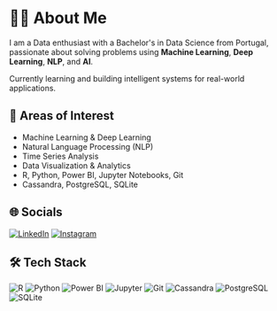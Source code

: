 # 👨‍💻 About Me

I am a Data enthusiast with a Bachelor's in Data Science from Portugal, passionate about solving problems using **Machine Learning**, **Deep Learning**, **NLP**, and **AI**.

Currently learning and building intelligent systems for real-world applications.

## 🧠 Areas of Interest
- Machine Learning & Deep Learning
- Natural Language Processing (NLP)
- Time Series Analysis
- Data Visualization & Analytics
- R, Python, Power BI, Jupyter Notebooks, Git
- Cassandra, PostgreSQL, SQLite

## 🌐 Socials
[![LinkedIn](https://img.shields.io/badge/LinkedIn-0A66C2?style=flat&logo=linkedin&logoColor=white)](https://www.linkedin.com/in/diogo-rodrigues-6ba233252)
[![Instagram](https://img.shields.io/badge/Instagram-E4405F?style=flat&logo=instagram&logoColor=white)](https://www.instagram.com/diogorodrigues34/)

## 🛠️ Tech Stack
![R](https://img.shields.io/badge/R-276DC3?style=for-the-badge&logo=r&logoColor=white)
![Python](https://img.shields.io/badge/Python-3776AB?style=for-the-badge&logo=python&logoColor=white)
![Power BI](https://img.shields.io/badge/Power%20BI-F2C811?style=for-the-badge&logo=powerbi&logoColor=black)
![Jupyter](https://img.shields.io/badge/Jupyter-F37626?style=for-the-badge&logo=Jupyter&logoColor=white)
![Git](https://img.shields.io/badge/Git-F05032?style=for-the-badge&logo=git&logoColor=white)
![Cassandra](https://img.shields.io/badge/Cassandra-1287B1?style=for-the-badge&logo=apache-cassandra&logoColor=white)
![PostgreSQL](https://img.shields.io/badge/PostgreSQL-4169E1?style=for-the-badge&logo=postgresql&logoColor=white)
![SQLite](https://img.shields.io/badge/SQLite-003B57?style=for-the-badge&logo=sqlite&logoColor=white)
